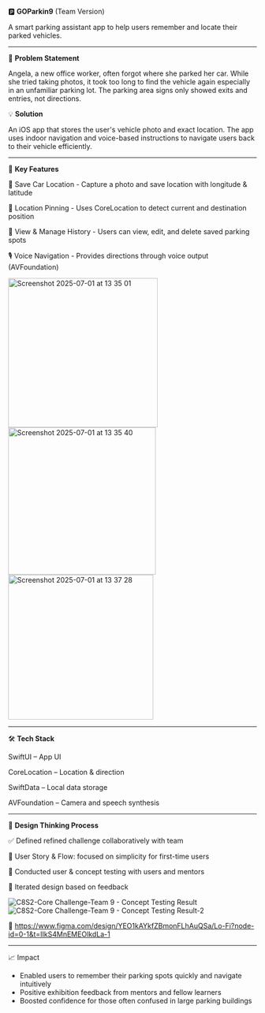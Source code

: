 🅿️ **GOParkin9** (Team Version)

A smart parking assistant app to help users remember and locate their parked vehicles.

---

🧠 **Problem Statement**

Angela, a new office worker, often forgot where she parked her car. While she tried taking photos, it took too long to find the vehicle again especially in an unfamiliar parking lot. The parking area signs only showed exits and entries, not directions.

💡 **Solution**

An iOS app that stores the user's vehicle photo and exact location. The app uses indoor navigation and voice-based instructions to navigate users back to their vehicle efficiently.

---

🧩 **Key Features**

📸 Save Car Location -	Capture a photo and save location with longitude & latitude

📍 Location Pinning -	Uses CoreLocation to detect current and destination position

📲 View & Manage History -	Users can view, edit, and delete saved parking spots

🎙 Voice Navigation -	Provides directions through voice output (AVFoundation)

<img width="303" alt="Screenshot 2025-07-01 at 13 35 01" src="https://github.com/user-attachments/assets/79d505a7-a000-4e3a-aaef-e572e6adf561" />

<img width="299" alt="Screenshot 2025-07-01 at 13 35 40" src="https://github.com/user-attachments/assets/ce1fe582-322c-4e9d-954c-a6ec78a1d9a9" />

<img width="294" alt="Screenshot 2025-07-01 at 13 37 28" src="https://github.com/user-attachments/assets/32a00ac4-51e6-4fcb-8273-d6b1255af962" />



---

🛠 **Tech Stack**

SwiftUI – App UI

CoreLocation – Location & direction

SwiftData – Local data storage

AVFoundation – Camera and speech synthesis

---

🧪 **Design Thinking Process**

✅ Defined refined challenge collaboratively with team

🎯 User Story & Flow: focused on simplicity for first-time users

🧪 Conducted user & concept testing with users and mentors

🧠 Iterated design based on feedback

![C8S2-Core Challenge-Team 9 - Concept Testing Result](https://github.com/user-attachments/assets/20da5ec7-aac6-4255-8214-75f6b76ecfe8)
![C8S2-Core Challenge-Team 9 - Concept Testing Result-2](https://github.com/user-attachments/assets/4f85e20c-c663-4f16-8533-1b529cbe5f5e)


🔗 https://www.figma.com/design/YEO1kAYkfZBmonFLhAuQSa/Lo-Fi?node-id=0-1&t=IIkS4MnEMEOlkdLa-1

---

📈 Impact
- Enabled users to remember their parking spots quickly and navigate intuitively
- Positive exhibition feedback from mentors and fellow learners
- Boosted confidence for those often confused in large parking buildings
